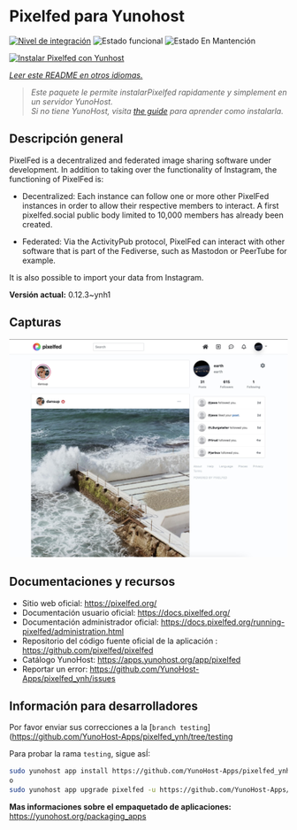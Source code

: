 <!--
Este archivo README esta generado automaticamente<https://github.com/YunoHost/apps/tree/master/tools/readme_generator>
No se debe editar a mano.
-->

# Pixelfed para Yunohost

[![Nivel de integración](https://dash.yunohost.org/integration/pixelfed.svg)](https://ci-apps.yunohost.org/ci/apps/pixelfed/) ![Estado funcional](https://ci-apps.yunohost.org/ci/badges/pixelfed.status.svg) ![Estado En Mantención](https://ci-apps.yunohost.org/ci/badges/pixelfed.maintain.svg)

[![Instalar Pixelfed con Yunhost](https://install-app.yunohost.org/install-with-yunohost.svg)](https://install-app.yunohost.org/?app=pixelfed)

*[Leer este README en otros idiomas.](./ALL_README.md)*

> *Este paquete le permite instalarPixelfed rapidamente y simplement en un servidor YunoHost.*  
> *Si no tiene YunoHost, visita [the guide](https://yunohost.org/install) para aprender como instalarla.*

## Descripción general

PixelFed is a decentralized and federated image sharing software under development.
In addition to taking over the functionality of Instagram, the functioning of PixelFed is:

* Decentralized: Each instance can follow one or more other PixelFed instances in order to allow their respective members to interact. A first pixelfed.social public body limited to 10,000 members has already been created.

* Federated: Via the ActivityPub protocol, PixelFed can interact with other software that is part of the Fediverse, such as Mastodon or PeerTube for example.

It is also possible to import your data from Instagram. 

**Versión actual:** 0.12.3~ynh1

## Capturas

![Captura de Pixelfed](./doc/screenshots/screenshots.jpg)

## Documentaciones y recursos

- Sitio web oficial: <https://pixelfed.org/>
- Documentación usuario oficial: <https://docs.pixelfed.org/>
- Documentación administrador oficial: <https://docs.pixelfed.org/running-pixelfed/administration.html>
- Repositorio del código fuente oficial de la aplicación : <https://github.com/pixelfed/pixelfed>
- Catálogo YunoHost: <https://apps.yunohost.org/app/pixelfed>
- Reportar un error: <https://github.com/YunoHost-Apps/pixelfed_ynh/issues>

## Información para desarrolladores

Por favor enviar sus correcciones a la [`branch testing`](https://github.com/YunoHost-Apps/pixelfed_ynh/tree/testing

Para probar la rama `testing`, sigue asÍ:

```bash
sudo yunohost app install https://github.com/YunoHost-Apps/pixelfed_ynh/tree/testing --debug
o
sudo yunohost app upgrade pixelfed -u https://github.com/YunoHost-Apps/pixelfed_ynh/tree/testing --debug
```

**Mas informaciones sobre el empaquetado de aplicaciones:** <https://yunohost.org/packaging_apps>
